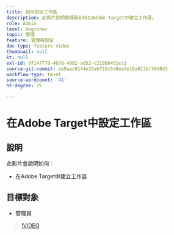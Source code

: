 ```yaml
---
title: 如何設定工作區
description: 此影片說明管理員如何在Adobe Target中建立工作區。
role: Admin
level: Beginner
topic: 管理
feature: 管理與設定
doc-type: feature video
thumbnail: null
kt: null
exl-id: 9f147770-4b78-4982-ad52-c219bb451cc1
source-git-commit: ee9aac0144e35abf32c5d8eafe10a013bf30d8d3
workflow-type: tm+mt
source-wordcount: '41'
ht-degree: 7%

---
```


# 在Adobe Target中設定工作區

## 說明

此影片會說明如何：

* 在Adobe Target中建立工作區

## 目標對象

* 管理員

>[!VIDEO](https://video.tv.adobe.com/v/19463/?quality=12)
